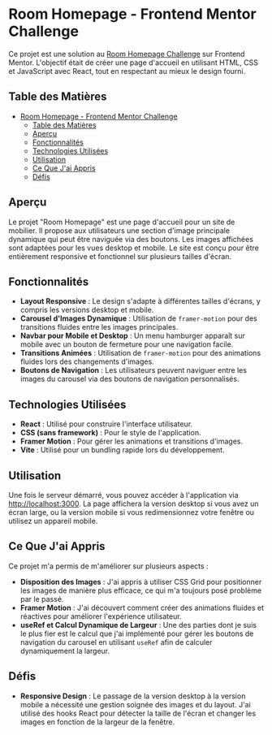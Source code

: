 # Room Homepage - Frontend Mentor Challenge

Ce projet est une solution au [Room Homepage Challenge](https://www.frontendmentor.io/challenges/room-homepage-BtdBY_ENq) sur Frontend Mentor. L'objectif était de créer une page d'accueil en utilisant HTML, CSS et JavaScript avec React, tout en respectant au mieux le design fourni.

## Table des Matières

- [Room Homepage - Frontend Mentor Challenge](#room-homepage---frontend-mentor-challenge)
  - [Table des Matières](#table-des-matières)
  - [Aperçu](#aperçu)
  - [Fonctionnalités](#fonctionnalités)
  - [Technologies Utilisées](#technologies-utilisées)
  - [Utilisation](#utilisation)
  - [Ce Que J'ai Appris](#ce-que-jai-appris)
  - [Défis](#défis)

## Aperçu

Le projet "Room Homepage" est une page d'accueil pour un site de mobilier. Il propose aux utilisateurs une section d'image principale dynamique qui peut être naviguée via des boutons. Les images affichées sont adaptées pour les vues desktop et mobile. Le site est conçu pour être entièrement responsive et fonctionnel sur plusieurs tailles d'écran.

## Fonctionnalités

- **Layout Responsive** : Le design s'adapte à différentes tailles d'écrans, y compris les versions desktop et mobile.
- **Carousel d'Images Dynamique** : Utilisation de `framer-motion` pour des transitions fluides entre les images principales.
- **Navbar pour Mobile et Desktop** : Un menu hamburger apparaît sur mobile avec un bouton de fermeture pour une navigation facile.
- **Transitions Animées** : Utilisation de `framer-motion` pour des animations fluides lors des changements d'images.
- **Boutons de Navigation** : Les utilisateurs peuvent naviguer entre les images du carousel via des boutons de navigation personnalisés.

## Technologies Utilisées

- **React** : Utilisé pour construire l'interface utilisateur.
- **CSS (sans framework)** : Pour le style de l'application.
- **Framer Motion** : Pour gérer les animations et transitions d'images.
- **Vite** : Utilisé pour un bundling rapide lors du développement.

## Utilisation

Une fois le serveur démarré, vous pouvez accéder à l'application via [http://localhost:3000](http://localhost:3000). La page affichera la version desktop si vous avez un écran large, ou la version mobile si vous redimensionnez votre fenêtre ou utilisez un appareil mobile.

## Ce Que J'ai Appris

Ce projet m'a permis de m'améliorer sur plusieurs aspects :

- **Disposition des Images** : J'ai appris à utiliser CSS Grid pour positionner les images de manière plus efficace, ce qui m'a toujours posé problème par le passé.
- **Framer Motion** : J'ai découvert comment créer des animations fluides et réactives pour améliorer l'expérience utilisateur.
- **useRef et Calcul Dynamique de Largeur** : Une des parties dont je suis le plus fier est le calcul que j'ai implémenté pour gérer les boutons de navigation du carousel en utilisant `useRef` afin de calculer dynamiquement la largeur.

## Défis

- **Responsive Design** : Le passage de la version desktop à la version mobile a nécessité une gestion soignée des images et du layout. J'ai utilisé des hooks React pour détecter la taille de l'écran et changer les images en fonction de la largeur de la fenêtre.

